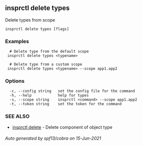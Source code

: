 ## insprctl delete types

Delete types from scope

```
insprctl delete types [flags]
```

### Examples

```
  # Delete type from the default scope
 insprctl delete types <typename>

  # Delete type from a custom scope
 insprctl delete types <typename> --scope app1.app2

```

### Options

```
  -c, --config string   set the config file for the command
  -h, --help            help for types
  -s, --scope string    insprctl <command> --scope app1.app2
  -t, --token string    set the token for the command
```

### SEE ALSO

* [insprctl delete](insprctl_delete.md)	 - Delete component of object type

###### Auto generated by spf13/cobra on 15-Jun-2021

